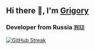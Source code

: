 ## Hi there 👋, I'm [Grigory](https://github.com/GiBi-develop)
### Developer from Russia 🇷🇺

[![GitHub Streak](https://github-readme-streak-stats.herokuapp.com/?user=GiBi-develop)](https://git.io/streak-stats)
